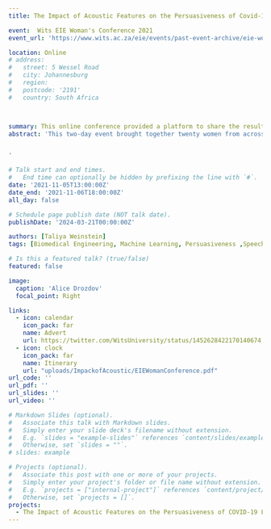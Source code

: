 ```yaml
---
title: The Impact of Acoustic Features on the Persuasiveness of Covid-19 Lifestyle Speeches

event:  Wits EIE Woman's Conference 2021
event_url: 'https://www.wits.ac.za/eie/events/past-event-archive/eie-womens-conference-2021/'

location: Online
# address:
#   street: 5 Wessel Road 
#   city: Johannesburg
#   region: 
#   postcode: '2191'
#   country: South Africa 



summary: This online conference provided a platform to share the results of my research into acoustic features of persuasiveness with the wider University of the Witwatersrand community. 
abstract: 'This two-day event brought together twenty women from across the University of the Witwatersrand to discuss and present their reserach. Participants included students (past and present), researchers and professionals in both private and public capacities. My presentation took place on the first day of the conference and won a third place prize for top undergraduate presentation.


'

# Talk start and end times.
#   End time can optionally be hidden by prefixing the line with `#`.
date: '2021-11-05T13:00:00Z'
date_end: '2021-11-06T18:00:00Z'
all_day: false

# Schedule page publish date (NOT talk date).
publishDate: '2024-03-21T00:00:00Z'

authors: [Taliya Weinstein]
tags: [Biomedical Engineering, Machine Learning, Persuasiveness ,Speech Analytics, Women Empowerment]

# Is this a featured talk? (true/false)
featured: false

image:
  caption: 'Alice Drozdov'
  focal_point: Right

links:
  - icon: calendar
    icon_pack: far
    name: Advert
    url: https://twitter.com/WitsUniversity/status/1452628422170140674
  - icon: clock
    icon_pack: far
    name: Itinerary
    url: "uploads/ImpackofAcoustic/EIEWomanConference.pdf"
url_code: ''
url_pdf: ''
url_slides: ''
url_video: ''

# Markdown Slides (optional).
#   Associate this talk with Markdown slides.
#   Simply enter your slide deck's filename without extension.
#   E.g. `slides = "example-slides"` references `content/slides/example-slides.md`.
#   Otherwise, set `slides = ""`.
# slides: example

# Projects (optional).
#   Associate this post with one or more of your projects.
#   Simply enter your project's folder or file name without extension.
#   E.g. `projects = ["internal-project"]` references `content/project/deep-learning/index.md`.
#   Otherwise, set `projects = []`.
projects:
  - The Impact of Acoustic Features on the Persuasiveness of COVID-19 Lifestyle Speeches_ Spectral and Cepstral Features
---
```

